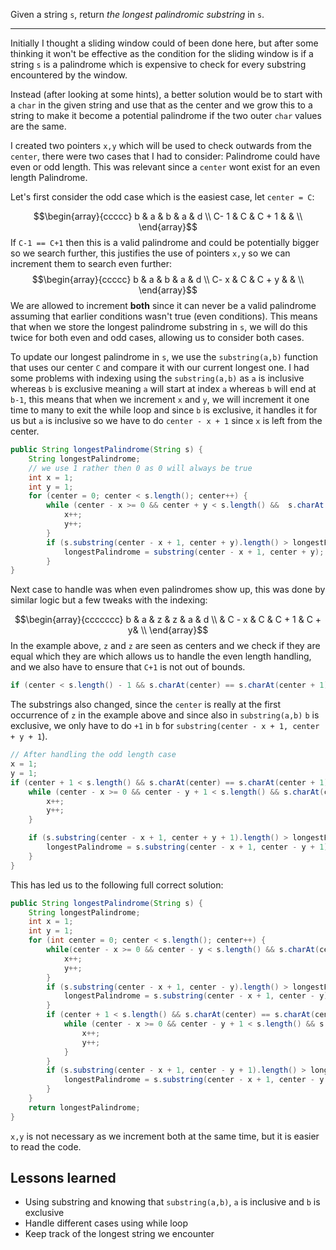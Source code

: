 Given a string `s`, return _the longest_ _palindromic_ _substring_ in `s`.
***
Initially I thought a sliding window could of been done here, but after some thinking it won't be effective as the condition for the sliding window is if a string `s` is a palindrome which is expensive to check for every substring encountered by the window.

Instead (after looking at some hints), a better solution would be to start with a `char` in the given string and use that as the center and we grow this to a string to make it become a potential palindrome if the two outer `char` values are the same.

I created two pointers `x,y` which will be used to check outwards from the `center`, there were two cases that I had to consider: Palindrome could have even or odd length. This was relevant since a `center` wont exist for an even length Palindrome. 

Let's first consider the odd case which is the easiest case, let `center = C`:

$$\begin{array}{ccccc}
    b & a & b & a & d \\
    C- 1  & C & C + 1 & &   \\
  \end{array}$$
  If `C-1 == C+1` then this is a valid palindrome and could be potentially bigger so we search further, this justifies the use of pointers `x,y` so we can increment them to search even further:
   $$\begin{array}{ccccc}
    b & a & b & a & d \\
    C- x  & C & C + y & &   \\
  \end{array}$$
   We are allowed to increment **both** since it can never be a valid palindrome assuming that earlier conditions wasn't true (even conditions). This means that when we store the longest palindrome substring in `s`, we will do this twice for both even and odd cases, allowing us to consider both cases.

To update our longest palindrome in `s`, we use the `substring(a,b)` function that uses our center `C` and compare it with our current longest one. I had some problems with indexing using the `substring(a,b)` as `a` is inclusive whereas `b` is exclusive meaning `a` will start at index `a` whereas `b` will end at `b-1`, this means that when we increment `x` and `y`, we will increment it one time to many to exit the while loop and since `b` is exclusive, it handles it for us but `a` is inclusive so we have to do `center - x + 1` since `x` is left from the center.

```java
public String longestPalindrome(String s) {
	String longestPalindrome;
	// we use 1 rather then 0 as 0 will always be true
	int x = 1; 
	int y = 1;
	for (center = 0; center < s.length(); center++) {
		while (center - x >= 0 && center + y < s.length() &&  s.charAt(center - x) == s.charAt(center-y)) { // checks to see center offsets arent out of bounds and if its a valid palindrome
			x++;
			y++;
		}
		if (s.substring(center - x + 1, center + y).length() > longestPalindrome.length()) {
			longestPalindrome = substring(center - x + 1, center + y); // ensures max palindrome it comes across is the 
		}
}
```

Next case to handle was when even palindromes show up, this was done by similar logic but a few tweaks with the indexing:

$$\begin{array}{ccccccc}
b & a & z & z & a & d \\ 
& C - x & C & C + 1 & C + y& \\
\end{array}$$
In the example above, `z` and `z` are seen as centers and we check if they are equal which they are which allows us to handle the even length handling, and we also have to ensure that `C+1` is not out of bounds.
```java
if (center < s.length() - 1 && s.charAt(center) == s.charAt(center + 1))
```

The substrings also changed, since the `center` is really at the first occurrence of `z` in the example above and since also in `substring(a,b)` `b` is exclusive, we only have to do `+1` in `b` for `substring(center - x + 1, center + y + 1`).

```java
// After handling the odd length case
x = 1;
y = 1;
if (center + 1 < s.length() && s.charAt(center) == s.charAt(center + 1) {
	while (center - x >= 0 && center - y + 1 < s.length() && s.charAt(center - x) == s.charAt(center - y + 1)) {
		x++;
		y++;
	}

	if (s.substring(center - x + 1, center + y + 1).length() > longestPalindrome.length()) {
		longestPalindrome = s.substring(center - x + 1, center - y + 1);
	}
}
```

This has led us to the following full correct solution:
```java
public String longestPalindrome(String s) {
	String longestPalindrome;
	int x = 1;
	int y = 1;
	for (int center = 0; center < s.length(); center++) {
		while(center - x >= 0 && center - y < s.length() && s.charAt(center-x) == s.charAt(center-y)) {
			x++;
			y++;
		}
		if (s.substring(center - x + 1, center - y).length() > longestPalindrome.length() {
			longestPalindrome = s.substring(center - x + 1, center - y);
		}
		if (center + 1 < s.length() && s.charAt(center) == s.charAt(center + 1)) {
			while (center - x >= 0 && center - y + 1 < s.length() && s.charAt(center - x) == s.charAt(center - y + 1) ) {
				x++;
				y++;
			}
		}
		if (s.substring(center - x + 1, center - y + 1).length() > longestPalindrome.length()) {
			longestPalindrome = s.substring(center - x + 1, center - y + 1);
		}
	}
	return longestPalindrome;
}
```

`x,y` is not necessary as we increment both at the same time, but it is easier to read the code. 
## Lessons learned

- Using substring and knowing that `substring(a,b)`, `a` is inclusive and `b` is exclusive
- Handle different cases using while loop
- Keep track of the longest string we encounter
